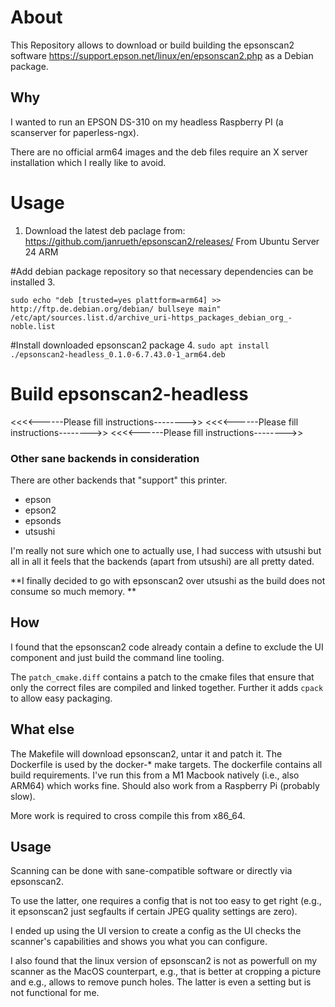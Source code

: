 # About
This Repository allows to download or build building the epsonscan2 software https://support.epson.net/linux/en/epsonscan2.php as a Debian package.

## Why
I wanted to run an EPSON DS-310 on my headless Raspberry PI (a scanserver for paperless-ngx).

There are no official arm64 images and the deb files require an X server installation which I really like to avoid.

# Usage
1. Download the latest deb paclage from: https://github.com/janrueth/epsonscan2/releases/
From Ubuntu Server 24 ARM

#Add debian package repository so that necessary dependencies can be installed
3. 
```
sudo echo "deb [trusted=yes plattform=arm64] >> http://ftp.de.debian.org/debian/ bullseye main" /etc/apt/sources.list.d/archive_uri-https_packages_debian_org_-noble.list
```

#Install downloaded epsonscan2 package
4. `sudo apt install ./epsonscan2-headless_0.1.0-6.7.43.0-1_arm64.deb`

# Build epsonscan2-headless
<<<<------Please fill instructions-------->>
<<<<------Please fill instructions-------->>
<<<<------Please fill instructions-------->>

### Other sane backends in consideration
There are other backends that "support" this printer.

* epson
* epson2
* epsonds
* utsushi

I'm really not sure which one to actually use, I had success with utsushi but all in all it feels that the backends (apart from utsushi) are all pretty dated.

**I finally decided to go with epsonscan2 over utsushi as the build does not consume so much memory.
**

## How
I found that the epsonscan2 code already contain a define to exclude the UI component and just build the command line tooling.

The `patch_cmake.diff` contains a patch to the cmake files that ensure that only the correct files are compiled and linked together. Further it adds `cpack` to allow easy packaging.

## What else

The Makefile will download epsonscan2, untar it and patch it.
The Dockerfile is used by the docker-* make targets. The dockerfile contains all build requirements. I've run this from a M1 Macbook natively (i.e., also ARM64) which works fine. Should also work from a Raspberry Pi (probably slow).

More work is required to cross compile this from x86_64.

## Usage

Scanning can be done with sane-compatible software or directly via epsonscan2.

To use the latter, one requires a config that is not too easy to get right (e.g., it epsonscan2 just segfaults if certain JPEG quality settings are zero).

I ended up using the UI version to create a config as the UI checks the scanner's capabilities and shows you what you can configure.

I also found that the linux version of epsonscan2 is not as powerfull on my scanner as the MacOS counterpart, e.g., that is better at cropping a picture and e.g., allows to remove punch holes. The latter is even a setting but is not functional for me.
